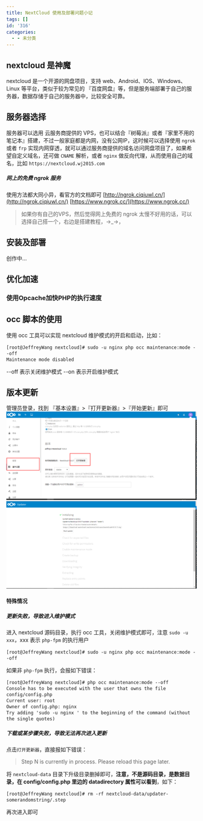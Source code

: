 ```yaml
---
title: NextCloud 使用及部署问题小记
tags: []
id: '316'
categories:
  - - 未分类
---
```




## nextcloud 是神魔

nextcloud 是一个开源的网盘项目，支持 web、Android、IOS、Windows、Linux 等平台，类似于较为常见的 『百度网盘』等，但是服务端部署于自己的服务器，数据存储于自己的服务器中，比较安全可靠。

## 服务器选择

服务器可以选用 云服务商提供的 VPS，也可以结合『树莓派』或者『家里不用的笔记本』搭建，不过一般家庭都是内网，没有公网IP，这时候可以选择使用 `ngrok` 或者 `frp` 实现内网穿透，就可以通过服务商提供的域名访问网盘项目了，如果希望自定义域名，还可做 `CNAME` 解析，或者 `nginx` 做反向代理，从而使用自己的域名，比如 `https://nextcloud.wj2015.com`

##### 网上的免费 ngrok 服务

使用方法都大同小异，看官方的文档即可 [http://ngrok.ciqiuwl.cn/](http://ngrok.ciqiuwl.cn/) [https://www.ngrok.cc/](https://www.ngrok.cc/)

> 如果你有自己的VPS，然后觉得网上免费的 ngrok 太慢不好用的话，可以选择自己搭一个，右边是搭建教程，→\_→，

## 安装及部署

创作中...

## 优化加速

### 使用Opcache加快PHP的执行速度

## occ 脚本的使用

使用 occ 工具可以实现 nextcloud 维护模式的开启和启动，比如：

```shell
[root@JeffreyWang nextcloud]# sudo -u nginx php occ maintenance:mode --off
Maintenance mode disabled
```

\--off 表示关闭维护模式 --on 表示开启维护模式

## 版本更新

管理员登录，找到 『基本设置』>『打开更新器』>『开始更新』即可 ![](../static/uploads/2018/11/b7c9a030ba84e49e792bef96eba046ba.png) ![](../static/uploads/2018/11/367f9a247edf9a8807376c92b768cd14.png)

#### 特殊情况

##### 更新失败，导致进入维护模式

进入 nextcloud 源码目录，执行 occ 工具，关闭维护模式即可，注意 `sudo -u xxx`，xxx 表示 `php-fpm` 的执行用户

```shell
[root@JeffreyWang nextcloud]# sudo -u nginx php occ maintenance:mode --off
```

如果非 `php-fpm` 执行，会报如下错误：

```shell
[root@JeffreyWang nextcloud]# php occ maintenance:mode --off
Console has to be executed with the user that owns the file config/config.php
Current user: root
Owner of config.php: nginx
Try adding 'sudo -u nginx ' to the beginning of the command (without the single quotes)
```

##### 下载或某步骤失败，导致无法再次进入更新

点击`打开更新器`，直接报如下错误：

> Step N is currently in process. Please reload this page later.

将 `nextcloud-data` 目录下升级目录删掉即可，**注意，不是源码目录，是数据目录，在 config/config.php 里边的 datadirectory 属性可以看到**，如下：

```shell
[root@JeffreyWang nextcloud]# rm -rf nextcloud-data/updater-somerandomstring/.step
```

再次进入即可